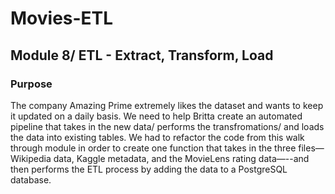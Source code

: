 # Movies-ETL
## Module 8/ ETL - Extract, Transform, Load
### Purpose

The company Amazing Prime extremely likes the dataset and wants to keep it updated on a daily basis. We need to help Britta create an automated pipeline that takes in the new data/ performs the transfromations/ and loads the data into existing tables. We had to refactor the code from this walk through module in order to create one function that takes in the three files—Wikipedia data, Kaggle metadata, and the MovieLens rating data—--and then performs the ETL process by adding the data to a PostgreSQL database.
